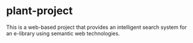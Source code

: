 # plant-project

This is a web-based project that provides an intelligent search system for an e-library using semantic web technologies.
